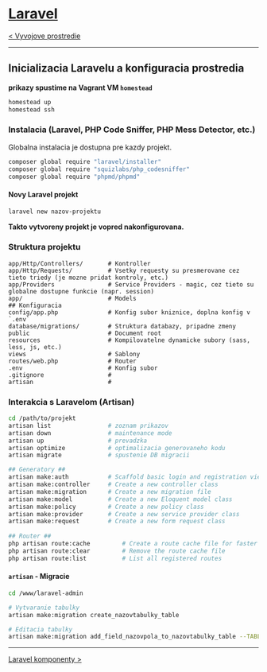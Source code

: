 [Laravel](./index.html)
=======================

[< Vyvojove prostredie](./prostredie.html)

- - - -

## Inicializacia Laravelu a konfiguracia prostredia

**prikazy spustime na Vagrant VM `homestead`**

```bash
homestead up
homestead ssh
```

### Instalacia (Laravel, PHP Code Sniffer, PHP Mess Detector, etc.)

Globalna instalacia je dostupna pre kazdy projekt.

```bash
composer global require "laravel/installer"
composer global require "squizlabs/php_codesniffer"
composer global require "phpmd/phpmd"
```

#### Novy Laravel projekt

```bash
laravel new nazov-projektu
```

**Takto vytvoreny projekt je vopred nakonfigurovana.**

### Struktura projektu

```
app/Http/Controllers/       # Kontroller
app/Http/Requests/          # Vsetky requesty su presmerovane cez tieto triedy (je mozne pridat kontroly, etc.)
app/Providers               # Service Providers - magic, cez tieto su globalne dostupne funkcie (napr. session)
app/                        # Models
## Konfiguracia
config/app.php              # Konfig subor kniznice, doplna konfig v `.env`
database/migrations/        # Struktura databazy, pripadne zmeny
public                      # Document root
resources                   # Kompilovatelne dynamicke subory (sass, less, js, etc.)
views                       # Sablony
routes/web.php              # Router
.env                        # Konfig subor
.gitignore                  # 
artisan                     #
```

### Interakcia s Laravelom (Artisan)

```bash
cd /path/to/projekt
artisan list                # zoznam prikazov
artisan down                # maintenance mode
artisan up                  # prevadzka
artisan optimize            # optimalizacia generovaneho kodu
artisan migrate             # spustenie DB migracii

## Generatory ##
artisan make:auth           # Scaffold basic login and registration views and routes
artisan make:controller     # Create a new controller class
artisan make:migration      # Create a new migration file
artisan make:model          # Create a new Eloquent model class
artisan make:policy         # Create a new policy class
artisan make:provider       # Create a new service provider class
artisan make:request        # Create a new form request class
        
## Router ##
php artisan route:cache         # Create a route cache file for faster route registration
php artisan route:clear         # Remove the route cache file
php artisan route:list          # List all registered routes
```

#### `artisan` - Migracie

```bash
cd /www/laravel-admin

# Vytvaranie tabulky
artisan make:migration create_nazovtabulky_table

# Editacia tabulky
artisan make:migration add_field_nazovpola_to_nazovtabulky_table --TABLE=nazovtabulky
```

- - - -

[Laravel komponenty >](./komponenty.html)